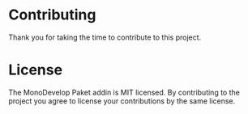 # Contributing

Thank you for taking the time to contribute to this project.

# License

The MonoDevelop Paket addin is MIT licensed. By contributing to the project you agree to license your contributions by the same license.